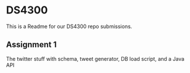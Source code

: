 # DS4300

This is a Readme for our DS4300 repo submissions.

## Assignment 1

The twitter stuff with schema, tweet generator, DB load script, and a Java API
